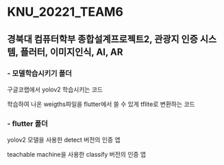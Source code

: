# KNU_20221_TEAM6
경북대 컴퓨터학부 종합설계프로젝트2, 관광지 인증 시스템, 플러터, 이미지인식, AI, AR
-----

### - 모델학습시키기 폴더
구글코랩에서 yolov2 학습시키는 코드

학습하여 나온 weigths파일을 flutter에서 쓸 수 있게 tflite로 변환하는 코드


### - flutter 폴더
yolov2 모델을 사용한 detect 버전의 인증 앱

teachable machine을 사용한 classify 버전의 인증 앱
